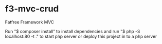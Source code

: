 # f3-mvc-crud
Fatfree Framework MVC

Run "$ composer install" to install dependencies
and run "$ php -S localhost:80 -t ." to start php server or deploy this project in to a php server
